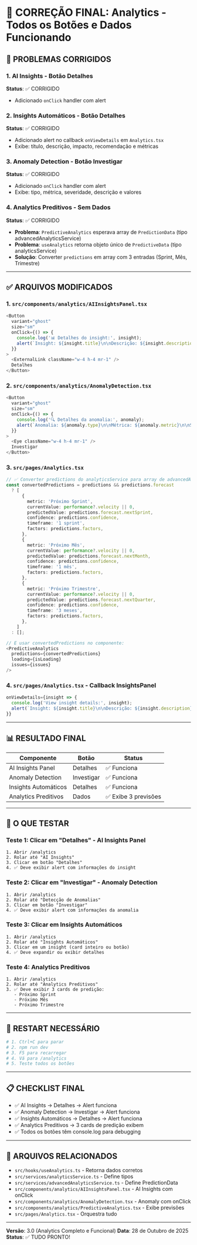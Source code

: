 # 🔧 CORREÇÃO FINAL: Analytics - Todos os Botões e Dados Funcionando

## 🔴 PROBLEMAS CORRIGIDOS

### 1. AI Insights - Botão Detalhes
**Status**: ✅ CORRIGIDO
- Adicionado `onClick` handler com alert

### 2. Insights Automáticos - Botão Detalhes
**Status**: ✅ CORRIGIDO
- Adicionado alert no callback `onViewDetails` em `Analytics.tsx`
- Exibe: título, descrição, impacto, recomendação e métricas

### 3. Anomaly Detection - Botão Investigar
**Status**: ✅ CORRIGIDO
- Adicionado `onClick` handler com alert
- Exibe: tipo, métrica, severidade, descrição e valores

### 4. Analytics Preditivos - Sem Dados
**Status**: ✅ CORRIGIDO
- **Problema**: `PredictiveAnalytics` esperava array de `PredictionData` (tipo advancedAnalyticsService)
- **Problema**: `useAnalytics` retorna objeto único de `PredictiveData` (tipo analyticsService)
- **Solução**: Converter `predictions` em array com 3 entradas (Sprint, Mês, Trimestre)

---

## ✅ ARQUIVOS MODIFICADOS

### 1. `src/components/analytics/AIInsightsPanel.tsx`
```typescript
<Button 
  variant="ghost" 
  size="sm"
  onClick={() => {
    console.log('📊 Detalhes do insight:', insight);
    alert(`Insight: ${insight.title}\n\nDescrição: ${insight.description}\n\nConfiança: ${insight.confidence}%\n\nImpacto: ${insight.impact}`);
  }}
>
  <ExternalLink className="w-4 h-4 mr-1" />
  Detalhes
</Button>
```

### 2. `src/components/analytics/AnomalyDetection.tsx`
```typescript
<Button 
  variant="ghost" 
  size="sm"
  onClick={() => {
    console.log('🔍 Detalhes da anomalia:', anomaly);
    alert(`Anomalia: ${anomaly.type}\n\nMétrica: ${anomaly.metric}\n\nSeveridade: ${anomaly.severity}\n\nDescrição: ${anomaly.description}\n\nValor Detectado: ${anomaly.value}\n\nValor Esperado: ${anomaly.expectedValue}\n\nDesvio: ${anomaly.deviation.toFixed(2)}%`);
  }}
>
  <Eye className="w-4 h-4 mr-1" />
  Investigar
</Button>
```

### 3. `src/pages/Analytics.tsx`
```typescript
// ✅ Converter predictions do analyticsService para array de advancedAnalyticsService
const convertedPredictions = predictions && predictions.forecast
  ? [
      {
        metric: 'Próximo Sprint',
        currentValue: performance?.velocity || 0,
        predictedValue: predictions.forecast.nextSprint,
        confidence: predictions.confidence,
        timeframe: '1 sprint',
        factors: predictions.factors,
      },
      {
        metric: 'Próximo Mês',
        currentValue: performance?.velocity || 0,
        predictedValue: predictions.forecast.nextMonth,
        confidence: predictions.confidence,
        timeframe: '1 mês',
        factors: predictions.factors,
      },
      {
        metric: 'Próximo Trimestre',
        currentValue: performance?.velocity || 0,
        predictedValue: predictions.forecast.nextQuarter,
        confidence: predictions.confidence,
        timeframe: '3 meses',
        factors: predictions.factors,
      },
    ]
  : [];

// E usar convertedPredictions no componente:
<PredictiveAnalytics 
  predictions={convertedPredictions} 
  loading={isLoading}
  issues={issues}
/>
```

### 4. `src/pages/Analytics.tsx` - Callback InsightsPanel
```typescript
onViewDetails={insight => {
  console.log('View insight details:', insight);
  alert(`Insight: ${insight.title}\n\nDescrição: ${insight.description}\n\nImpacto: ${insight.impact}\n\nRecomendação: ${insight.recommendation || 'Nenhuma'}${insight.metrics ? `\n\nMétricas: ${JSON.stringify(insight.metrics, null, 2)}` : ''}`);
}}
```

---

## 📊 RESULTADO FINAL

| Componente | Botão | Status |
|-----------|-------|--------|
| AI Insights Panel | Detalhes | ✅ Funciona |
| Anomaly Detection | Investigar | ✅ Funciona |
| Insights Automáticos | Detalhes | ✅ Funciona |
| Analytics Preditivos | Dados | ✅ Exibe 3 previsões |

---

## 🧪 O QUE TESTAR

### Teste 1: Clicar em "Detalhes" - AI Insights Panel
```
1. Abrir /analytics
2. Rolar até "AI Insights"
3. Clicar em botão "Detalhes"
4. ✅ Deve exibir alert com informações do insight
```

### Teste 2: Clicar em "Investigar" - Anomaly Detection
```
1. Abrir /analytics
2. Rolar até "Detecção de Anomalias"
3. Clicar em botão "Investigar"
4. ✅ Deve exibir alert com informações da anomalia
```

### Teste 3: Clicar em Insights Automáticos
```
1. Abrir /analytics
2. Rolar até "Insights Automáticos"
3. Clicar em um insight (card inteiro ou botão)
4. ✅ Deve expandir ou exibir detalhes
```

### Teste 4: Analytics Preditivos
```
1. Abrir /analytics
2. Rolar até "Analytics Preditivos"
3. ✅ Deve exibir 3 cards de predição:
   - Próximo Sprint
   - Próximo Mês
   - Próximo Trimestre
```

---

## 🚀 RESTART NECESSÁRIO

```bash
# 1. Ctrl+C para parar
# 2. npm run dev
# 3. F5 para recarregar
# 4. Vá para /analytics
# 5. Teste todos os botões
```

---

## 📋 CHECKLIST FINAL

- ✅ AI Insights → Detalhes → Alert funciona
- ✅ Anomaly Detection → Investigar → Alert funciona
- ✅ Insights Automáticos → Detalhes → Alert funciona
- ✅ Analytics Preditivos → 3 cards de predição exibem
- ✅ Todos os botões têm console.log para debugging

---

## 🔗 ARQUIVOS RELACIONADOS

- `src/hooks/useAnalytics.ts` - Retorna dados corretos
- `src/services/analyticsService.ts` - Define tipos
- `src/services/advancedAnalyticsService.ts` - Define PredictionData
- `src/components/analytics/AIInsightsPanel.tsx` - AI Insights com onClick
- `src/components/analytics/AnomalyDetection.tsx` - Anomaly com onClick
- `src/components/analytics/PredictiveAnalytics.tsx` - Exibe previsões
- `src/pages/Analytics.tsx` - Orquestra tudo

---

**Versão**: 3.0 (Analytics Completo e Funcional)
**Data**: 28 de Outubro de 2025
**Status**: ✅ TUDO PRONTO!
